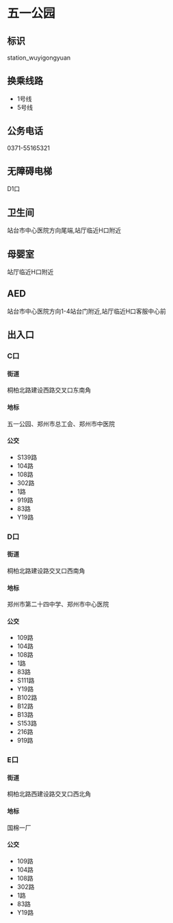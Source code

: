 # 五一公园

## 标识

station_wuyigongyuan

## 换乘线路

- 1号线
- 5号线

## 公务电话

0371-55165321

## 无障碍电梯

D1口

## 卫生间

站台市中心医院方向尾端,站厅临近H口附近

## 母婴室

站厅临近H口附近

## AED

站台市中心医院方向1-4站台门附近,站厅临近H口客服中心前

## 出入口

### C口

#### 街道

桐柏北路建设西路交叉口东南角

#### 地标

五一公园、郑州市总工会、郑州市中医院

#### 公交

- S139路
- 104路
- 108路
- 302路
- 1路
- 919路
- 83路
- Y19路

### D口

#### 街道

桐柏北路建设路交叉口西南角

#### 地标

郑州市第二十四中学、郑州市中心医院

#### 公交

- 109路
- 104路
- 108路
- 1路
- 83路
- S111路
- Y19路
- B102路
- B12路
- B13路
- S153路
- 216路
- 919路

### E口

#### 街道

桐柏北路西建设路交叉口西北角

#### 地标

国棉一厂

#### 公交

- 109路
- 104路
- 108路
- 302路
- 1路
- 83路
- Y19路

